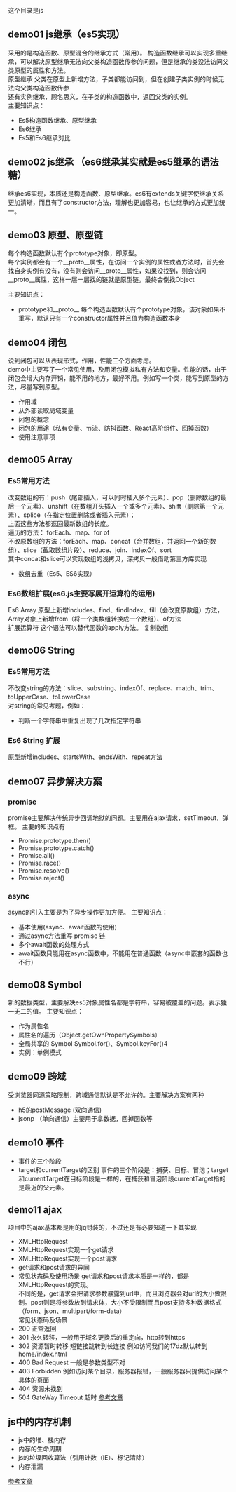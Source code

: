 这个目录是js

## demo01 js继承（es5实现）
采用的是构造函数、原型混合的继承方式（常用）。
构造函数继承可以实现多重继承，可以解决原型继承无法向父类构造函数传参的问题，但是继承的类没法访问父类原型的属性和方法。  
原型继承 父类在原型上新增方法，子类都能访问到，但在创建子类实例的时候无法向父类构造函数传参  
还有实例继承，顾名思义，在子类的构造函数中，返回父类的实例。  
主要知识点：
- Es5构造函数继承、原型继承
- Es6继承
- Es5和Es6继承对比

## demo02 js继承 （es6继承其实就是es5继承的语法糖）
继承es6实现，本质还是构造函数、原型继承。es6有extends关键字使继承关系更加清晰，而且有了constructor方法，理解也更加容易，也让继承的方式更加统一。

## demo03 原型、原型链
每个构造函数默认有个prototype对象，即原型。  
每个实例都会有一个__proto__属性，在访问一个实例的属性或者方法时，首先会找自身实例有没有，没有则会访问__proto__属性，如果没找到，则会访问__proto__属性，这样一层一层找的链就是原型链。最终会倒找Object

主要知识点：
- prototype和__proto__ 
每个构造函数默认有个prototype对象，该对象如果不重写，默认只有一个constructor属性并且值为构造函数本身

## demo04 闭包
说到闭包可以从表现形式，作用，性能三个方面考虑。  
demo中主要写了一个常见使用，及用闭包模拟私有方法和变量。性能的话，由于闭包会增大内存开销，能不用的地方，最好不用。例如写一个类，能写到原型的方法，尽量写到原型。  
- 作用域
- 从外部读取局域变量
- 闭包的概念
- 闭包的用途（私有变量、节流、防抖函数、React高阶组件、回掉函数）
- 使用注意事项

## demo05 Array
### Es5常用方法 
改变数组的有：push（尾部插入，可以同时插入多个元素）、pop（删除数组的最后一个元素）、unshift（在数组开头插入一个或多个元素）、shift（删除第一个元素）、splice（在指定位置删除或者插入元素）；  
上面这些方法都返回最新数组的长度。  
遍历的方法： forEach、map、for of  
不改原数组的方法：forEach、map、concat（合并数组，并返回一个新的数组）、slice（截取数组片段）、reduce、join、indexOf、sort  
其中concat和slice可以实现数组的浅拷贝，深拷贝一般借助第三方库实现
- 数组去重（Es5、ES6实现）
### Es6数组扩展(es6.js主要写展开运算符的运用)
Es6 Array 原型上新增includes、find、findIndex、fill（会改变原数组）方法，Array对象上新增from（将一个类数组转换成一个数组）、of方法   
扩展运算符
这个语法可以替代函数的apply方法。
复制数组

## demo06 String
### Es5常用方法
不改变string的方法：slice、substring、indexOf、replace、match、trim、toUpperCase、toLowerCase  
对string的常见考题，例如：
- 判断一个字符串中重复出现了几次指定字符串

### Es6 String 扩展
原型新增includes、startsWith、endsWith、repeat方法


## demo07 异步解决方案
### promise
promise主要解决传统异步回调地狱的问题。主要用在ajax请求，setTimeout，弹框。
主要的知识点有
- Promise.prototype.then()
- Promise.prototype.catch()
- Promise.all()
- Promise.race()
- Promise.resolve()
- Promise.reject()

### async
async的引入主要是为了异步操作更加方便。
主要知识点：
- 基本使用(async、await函数的使用)
- 通过async方法重写 promise 链
- 多个await函数的处理方式
- await函数只能用在async函数中，不能用在普通函数（async中嵌套的函数也不行）

## demo08 Symbol
新的数据类型，主要解决es5对象属性名都是字符串，容易被覆盖的问题。表示独一无二的值。
主要知识点：
- 作为属性名
- 属性名的遍历（Object.getOwnPropertySymbols）
- 全局共享的 Symbol Symbol.for()、Symbol.keyFor()4
- 实例：单例模式

## demo09 跨域
受浏览器同源策略限制，跨域通信默认是不允许的。主要解决方案有两种
- h5的postMessage (双向通信)
- jsonp （单向通信）主要用于拿数据，回掉函数等

## demo10 事件
- 事件的三个阶段
- target和currentTarget的区别
事件的三个阶段是：捕获、目标、冒泡；target和currentTarget在目标阶段是一样的，在捕获和冒泡阶段currentTarget指的是最近的父元素。

## demo11 ajax
项目中的ajax基本都是用的jq封装的，不过还是有必要知道一下其实现
- XMLHttpRequest
- XMLHttpRequest实现一个get请求
- XMLHttpRequest实现一个post请求
- get请求和post请求的异同
- 常见状态码及使用场景
get请求和post请求本质是一样的，都是XMLHttpRequest的实现。  
不同的是，get请求会把请求参数暴露到url中，而且浏览器会对url的大小做限制。post则是将参数放到请求体，大小不受限制而且post支持多种数据格式（form、json、multipart/form-data）  
常见状态码及场景
- 200 正常返回
- 301 永久转移，一般用于域名更换后的重定向，http转到https
- 302 资源暂时转移 短链接跳转到长连接 例如访问我们的17dz默认转到home/index.html
- 400 Bad Request 一般是参数类型不对
- 403 Forbidden 例如访问某个目录，服务器报错，一般服务器只提供访问某个具体的页面
- 404 资源未找到
- 504 GateWay Timeout 超时
[参考文章](https://juejin.im/post/5a757d2f5188254e5c6c404a)

## js中的内存机制
- js中的堆、栈内存
- 内存的生命周期
- js的垃圾回收算法（引用计数（IE）、标记清除）
- 内存泄漏

[参考文章](https://mp.weixin.qq.com/s/op26GEKXEN-yI3IpA9tZQg)

